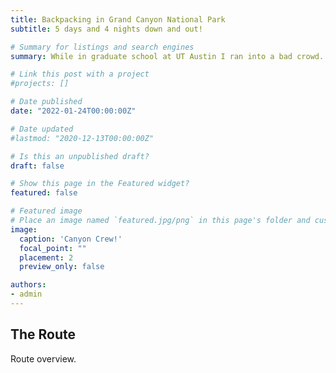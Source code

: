 ```yaml
---
title: Backpacking in Grand Canyon National Park
subtitle: 5 days and 4 nights down and out!  

# Summary for listings and search engines
summary: While in graduate school at UT Austin I ran into a bad crowd. That's right, backpackers. 

# Link this post with a project
#projects: []

# Date published
date: "2022-01-24T00:00:00Z"

# Date updated
#lastmod: "2020-12-13T00:00:00Z"

# Is this an unpublished draft?
draft: false

# Show this page in the Featured widget?
featured: false

# Featured image
# Place an image named `featured.jpg/png` in this page's folder and customize its options here.
image:
  caption: 'Canyon Crew!'
  focal_point: ""
  placement: 2
  preview_only: false

authors:
- admin
---
```


## The Route

Route overview.
